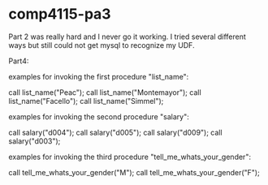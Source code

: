 # comp4115-pa3

Part 2 was really hard and I never go it working. I tried several different ways but still could not get mysql to recognize my UDF.

Part4:

examples for invoking the first procedure "list_name":

call list_name("Peac");
call list_name("Montemayor");
call list_name("Facello");
call list_name("Simmel");

examples for invoking the second procedure "salary":

call salary("d004");
call salary("d005");
call salary("d009");
call salary("d003");

examples for invoking the third procedure "tell_me_whats_your_gender":

call tell_me_whats_your_gender("M");
call tell_me_whats_your_gender("F");
